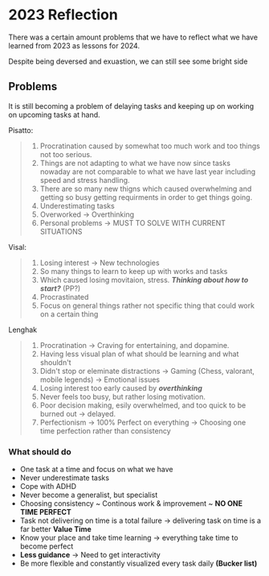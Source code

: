 # 2023 Reflection

There was a certain amount problems that we have to reflect what we have learned from 2023 as lessons for 2024.

Despite being deversed and exuastion, we can still see some bright side

## Problems

It is still becoming a problem of delaying tasks and keeping up on working on upcoming tasks at hand.

Pisatto:

> 1. Procratination caused by somewhat too much work and too things not too serious.
> 2. Things are not adapting to what we have now since tasks nowaday are not comparable to what we have last year including speed and stress handling.
> 3. There are so many new thigns which caused overwhelming and getting so busy getting requirments in order to get things going.
> 4. Underestimating tasks
> 5. Overworked -> Overthinking
> 6. Personal problems -> MUST TO SOLVE WITH CURRENT SITUATIONS

Visal:

> 1. Losing interest -> New technologies
> 2. So many things to learn to keep up with works and tasks
> 3. Which caused losing movitaion, stress. **_Thinking about how to start?_** (PP?)
> 4. Procrastinated
> 5. Focus on general things rather not specific thing that could work on a certain thing

Lenghak

> 1. Procratination -> Craving for entertaining, and dopamine.
> 2. Having less visual plan of what should be learning and what shouldn't
> 3. Didn't stop or eleminate distractions -> Gaming (Chess, valorant, mobile legends) -> Emotional issues
> 4. Losing interest too early caused by **_overthinking_**
> 5. Never feels too busy, but rather losing motivation.
> 6. Poor decision making, esily overwhelmed, and too quick to be burned out -> delayed.
> 7. Perfectionism -> 100% Perfect on everything -> Choosing one time perfection rather than consistency

### What should do

- One task at a time and focus on what we have
- Never underestimate tasks
- Cope with ADHD
- Never become a generalist, but specialist
- Choosing consistency ~ Continous work & improvement ~ **NO ONE TIME PERFECT**
- Task not delivering on time is a total failure -> delivering task on time is a far better
  **Value Time**
- Know your place and take time learning -> everything take time to become perfect
- **Less guidance** -> Need to get interactivity
- Be more flexible and constantly visualized every task daily **(Bucker list)**
